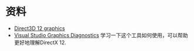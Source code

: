 # 资料

*   [Direct3D 12 graphics](https://docs.microsoft.com/en-us/windows/win32/direct3d12/direct3d-12-graphics)
*   [Visual Studio Graphics Diagnostics](https://docs.microsoft.com/en-us/visualstudio/debugger/graphics/visual-studio-graphics-diagnostics?view=vs-2017) 学习一下这个工具如何使用，可以帮助更好地理解DirectX 12.

